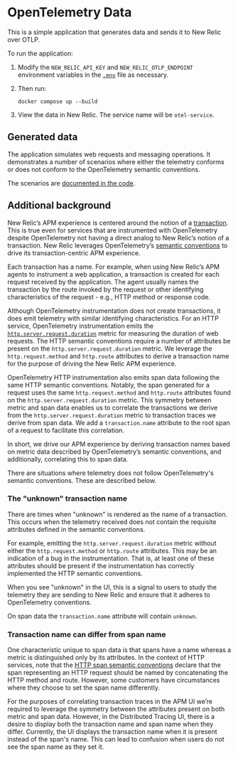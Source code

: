 # OpenTelemetry Data

This is a simple application that generates data and sends it to New Relic over
OTLP.

To run the application:

1. Modify the `NEW_RELIC_API_KEY` and `NEW_RELIC_OTLP_ENDPOINT` environment
   variables in the [`.env`](./.env) file as necessary.

2. Then run:

   ```shell
   docker compose up --build
   ```

3. View the data in New Relic. The service name will be `otel-service`.

## Generated data

The application simulates web requests and messaging operations. It
demonstrates a number of scenarios where either the telemetry conforms or does
not conform to the OpenTelemetry semantic conventions.

The scenarios are [documented in the code](https://github.com/alanwest/otel-data/blob/e032cd40df08d325334a7a25e8c4d7de09f6ad85/Program.cs#L36-L59).

## Additional background

New Relic’s APM experience is centered around the notion of a [transaction](https://docs.newrelic.com/docs/apm/transactions/intro-transactions/transactions-new-relic-apm/).
This is true even for services that are instrumented with OpenTelemetry despite
OpenTelemetry not having a direct analog to New Relic’s notion of a
transaction. New Relic leverages OpenTelemetry’s [semantic conventions](https://opentelemetry.io/docs/concepts/semantic-conventions/)
to drive its transaction-centric APM experience.

Each transaction has a name. For example, when using New Relic’s APM agents to
instrument a web application, a transaction is created for each request
received by the application. The agent usually names the transaction by the
route invoked by the request or other identifying characteristics of the
request - e.g., HTTP method or response code.

Although OpenTelemetry instrumentation does not create transactions, it does
emit telemetry with similar identifying characteristics. For an HTTP service,
OpenTelemetry instrumentation emits the [`http.server.request.duration`](https://opentelemetry.io/docs/specs/semconv/http/http-metrics/#metric-httpserverrequestduration)
metric for measuring the duration of web requests. The HTTP semantic
conventions require a number of attributes be present on the
`http.server.request.duration` metric. We leverage the `http.request.method`
and `http.route` attributes to derive a transaction name for the purpose of
driving the New Relic APM experience.

OpenTelemetry HTTP instrumentation also emits span data following the same HTTP
semantic conventions. Notably, the span generated for a request uses the same
`http.request.method` and `http.route` attributes found on the
`http.server.request.duration` metric. This symmetry between metric and span
data enables us to correlate the transactions we derive from the
`http.server.request.duration` metric to transaction traces we derive from span
data. We add a `transaction.name` attribute to the root span of a request to
facilitate this correlation.

In short, we drive our APM experience by deriving transaction names based on
metric data described by OpenTelemetry’s semantic conventions, and
additionally, correlating this to span data.

There are situations where telemetry does not follow OpenTelemetry's semantic
conventions. These are described below.

### The "unknown" transaction name

There are times when "unknown" is rendered as the name of a transaction. This
occurs when the telemetry received does not contain the requisite attributes
defined in the semantic conventions.

For example, emitting the `http.server.request.duration` metric without either
the `http.request.method` or `http.route` attributes. This may be an indication
of a bug in the instrumentation. That is, at least one of these attributes
should be present if the instrumentation has correctly implemented the HTTP
semantic conventions.

When you see "unknown" in the UI, this is a signal to users to study the
telemetry they are sending to New Relic and ensure that it adheres to
OpenTelemetry conventions.

On span data the `transaction.name` attribute will contain `unknown`.

### Transaction name can differ from span name

One characteristic unique to span data is that spans have a name whereas a
metric is distinguished only by its attributes. In the context of HTTP
services, note that the [HTTP span semantic conventions](https://opentelemetry.io/docs/specs/semconv/http/http-spans/#name)
declare that the span representing an HTTP request should be named by
concatenating the HTTP method and route. However, some customers have
circumstances where they choose to set the span name differently.

For the purposes of correlating transaction traces in the APM UI we’re required
to leverage the symmetry between the attributes present on both metric and span
data. However, in the Distributed Tracing UI, there is a desire to display both
the transaction name and span name when they differ. Currently, the UI displays
the transaction name when it is present instead of the span's name. This can
lead to confusion when users do not see the span name as they set it.
